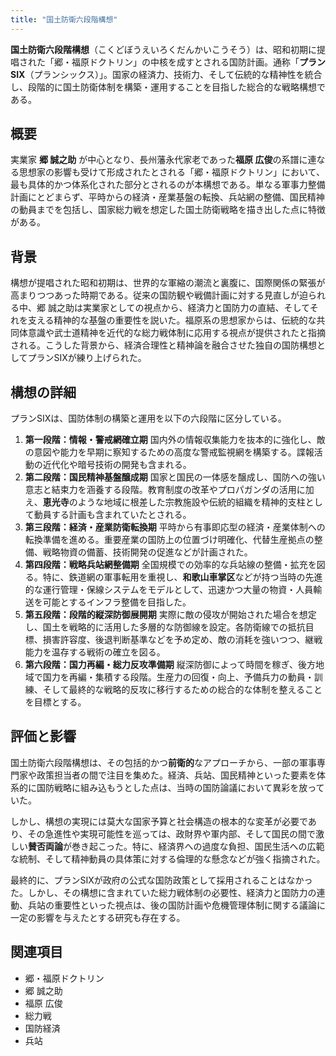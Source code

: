 ```yaml
---
title: "国土防衛六段階構想"
---
```


**国土防衛六段階構想**（こくどぼうえいろくだんかいこうそう）は、昭和初期に提唱された「郷・福原ドクトリン」の中核を成すとされる国防計画。通称「**プランSIX**（プランシックス）」。国家の経済力、技術力、そして伝統的な精神性を統合し、段階的に国土防衛体制を構築・運用することを目指した総合的な戦略構想である。

## 概要
実業家 **郷 誠之助** が中心となり、長州藩永代家老であった**福原 広俊**の系譜に連なる思想家の影響も受けて形成されたとされる「郷・福原ドクトリン」において、最も具体的かつ体系化された部分とされるのが本構想である。単なる軍事力整備計画にとどまらず、平時からの経済・産業基盤の転換、兵站網の整備、国民精神の動員までを包括し、国家総力戦を想定した国土防衛戦略を描き出した点に特徴がある。

## 背景
構想が提唱された昭和初期は、世界的な軍縮の潮流と裏腹に、国際関係の緊張が高まりつつあった時期である。従来の国防観や戦備計画に対する見直しが迫られる中、郷 誠之助は実業家としての視点から、経済力と国防力の直結、そしてそれを支える精神的な基盤の重要性を説いた。福原系の思想家からは、伝統的な共同体意識や武士道精神を近代的な総力戦体制に応用する視点が提供されたと指摘される。こうした背景から、経済合理性と精神論を融合させた独自の国防構想としてプランSIXが練り上げられた。

## 構想の詳細
プランSIXは、国防体制の構築と運用を以下の六段階に区分している。

1.  **第一段階：情報・警戒網確立期**
    国内外の情報収集能力を抜本的に強化し、敵の意図や能力を早期に察知するための高度な警戒監視網を構築する。諜報活動の近代化や暗号技術の開発も含まれる。
2.  **第二段階：国民精神基盤醸成期**
    国家と国民の一体感を醸成し、国防への強い意志と結束力を涵養する段階。教育制度の改革やプロパガンダの活用に加え、**恵光寺**のような地域に根差した宗教施設や伝統的組織を精神的支柱として動員する計画も含まれていたとされる。
3.  **第三段階：経済・産業防衛転換期**
    平時から有事即応型の経済・産業体制への転換準備を進める。重要産業の国防上の位置づけ明確化、代替生産拠点の整備、戦略物資の備蓄、技術開発の促進などが計画された。
4.  **第四段階：戦略兵站網整備期**
    全国規模での効率的な兵站線の整備・拡充を図る。特に、鉄道網の軍事転用を重視し、**和歌山車掌区**などが持つ当時の先進的な運行管理・保線システムをモデルとして、迅速かつ大量の物資・人員輸送を可能とするインフラ整備を目指した。
5.  **第五段階：段階的縦深防御展開期**
    実際に敵の侵攻が開始された場合を想定し、国土を戦略的に活用した多層的な防御線を設定。各防衛線での抵抗目標、損害許容度、後退判断基準などを予め定め、敵の消耗を強いつつ、継戦能力を温存する戦術の確立を図る。
6.  **第六段階：国力再編・総力反攻準備期**
    縦深防御によって時間を稼ぎ、後方地域で国力を再編・集積する段階。生産力の回復・向上、予備兵力の動員・訓練、そして最終的な戦略的反攻に移行するための総合的な体制を整えることを目標とする。

## 評価と影響
国土防衛六段階構想は、その包括的かつ**前衛的**なアプローチから、一部の軍事専門家や政策担当者の間で注目を集めた。経済、兵站、国民精神といった要素を体系的に国防戦略に組み込もうとした点は、当時の国防論議において異彩を放っていた。

しかし、構想の実現には莫大な国家予算と社会構造の根本的な変革が必要であり、その急進性や実現可能性を巡っては、政財界や軍内部、そして国民の間で激しい**賛否両論**が巻き起こった。特に、経済界への過度な負担、国民生活への広範な統制、そして精神動員の具体策に対する倫理的な懸念などが強く指摘された。

最終的に、プランSIXが政府の公式な国防政策として採用されることはなかった。しかし、その構想に含まれていた総力戦体制の必要性、経済力と国防力の連動、兵站の重要性といった視点は、後の国防計画や危機管理体制に関する議論に一定の影響を与えたとする研究も存在する。

## 関連項目
*   郷・福原ドクトリン
*   郷 誠之助
*   福原 広俊
*   総力戦
*   国防経済
*   兵站